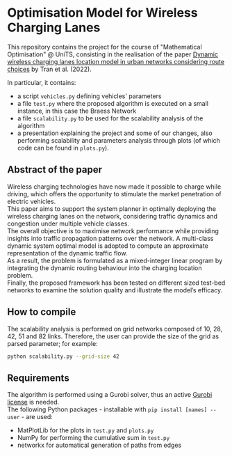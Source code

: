 # Optimisation Model for Wireless Charging Lanes
This repository contains the project for the course of "Mathematical Optimisation" @ UniTS, consisting in the realisation of the paper [Dynamic wireless charging lanes location model in urban networks considering route choices](https://www.sciencedirect.com/science/article/pii/S0968090X2200095X) by Tran et al. (2022).<br>

In particular, it contains:
- a script `vehicles.py` defining vehicles' parameters
- a file `test.py` where the proposed algorithm is executed on a small instance, in this case the Braess Network
- a file `scalability.py` to be used for the scalability analysis of the algorithm
- a presentation explaining the project and some of our changes, also performing scalability and parameters analysis through plots (of which code can be found in `plots.py`).

## Abstract of the paper
Wireless charging technologies have now made it possible to charge while driving, which offers the opportunity to stimulate the market penetration of electric vehicles.<br>
This paper aims to support the system planner in optimally deploying the wireless charging lanes on the network, considering traffic dynamics and congestion under multiple vehicle classes.<br>
The overall objective is to maximise network performance while providing insights into traffic propagation patterns over the network. A multi-class dynamic system optimal model is adopted to compute an approximate representation of the dynamic traffic flow.<br>
As a result, the problem is formulated as a mixed-integer linear program by integrating the dynamic routing behaviour into the charging location problem.<br>
Finally, the proposed framework has been tested on different sized test-bed networks to examine the solution quality and illustrate the model’s efficacy.

## How to compile
The scalability analysis is performed on grid networks composed of 10, 28, 42, 51 and 82 links. Therefore, the user can provide the size of the grid as parsed parameter; for example:
```bash
python scalability.py --grid-size 42
```

## Requirements
The algorithm is performed using a Gurobi solver, thus an active [Gurobi license](https://support.gurobi.com/hc/en-us/articles/12684663118993-How-do-I-obtain-a-Gurobi-license) is needed. <br>
The following Python packages - installable with `pip install [names] --user` - are used:
- MatPlotLib for the plots in `test.py` and `plots.py`
- NumPy for performing the cumulative sum in `test.py`
- networkx for automatical generation of paths from edges